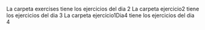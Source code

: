 La carpeta exercises tiene los ejercicios del dia 2
La carpeta ejercicio2 tiene los ejercicios del dia 3
La carpeta ejercicio1Dia4 tiene los ejercicios del dia 4
